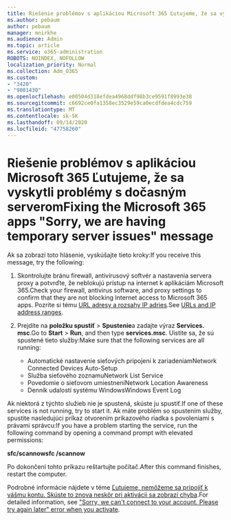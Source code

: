 ```yaml
---
title: Riešenie problémov s aplikáciou Microsoft 365 Ľutujeme, že sa vyskytuje hlásenie s dočasným serverom
ms.author: pebaum
author: pebaum
manager: mnirkhe
ms.audience: Admin
ms.topic: article
ms.service: o365-administration
ROBOTS: NOINDEX, NOFOLLOW
localization_priority: Normal
ms.collection: Adm_O365
ms.custom:
- "3420"
- "9001430"
ms.openlocfilehash: e00504d318efdea4968ddf98b3ce9591f8993e38
ms.sourcegitcommit: c6692ce0fa1358ec3529e59ca0ecdfdea4cdc759
ms.translationtype: MT
ms.contentlocale: sk-SK
ms.lasthandoff: 09/14/2020
ms.locfileid: "47758260"
---
```

# <a name="fixing-the-microsoft-365-apps-sorry-we-are-having-temporary-server-issues-message"></a><span data-ttu-id="2c746-102">Riešenie problémov s aplikáciou Microsoft 365 Ľutujeme, že sa vyskytli problémy s dočasným serverom</span><span class="sxs-lookup"><span data-stu-id="2c746-102">Fixing the Microsoft 365 apps "Sorry, we are having temporary server issues" message</span></span>

<span data-ttu-id="2c746-103">Ak sa zobrazí toto hlásenie, vyskúšajte tieto kroky:</span><span class="sxs-lookup"><span data-stu-id="2c746-103">If you receive this message, try the following:</span></span>

1. <span data-ttu-id="2c746-104">Skontrolujte bránu firewall, antivírusový softvér a nastavenia servera proxy a potvrďte, že neblokujú prístup na internet k aplikáciám Microsoft 365.</span><span class="sxs-lookup"><span data-stu-id="2c746-104">Check your firewall, antivirus software, and proxy settings to confirm that they are not blocking Internet access to Microsoft 365 apps.</span></span> <span data-ttu-id="2c746-105">Pozrite si tému [URL adresy a rozsahy IP adries](https://docs.microsoft.com/office365/enterprise/urls-and-ip-address-ranges).</span><span class="sxs-lookup"><span data-stu-id="2c746-105">See [URLs and IP address ranges](https://docs.microsoft.com/office365/enterprise/urls-and-ip-address-ranges).</span></span>

2. <span data-ttu-id="2c746-106">Prejdite na **položku spustiť**  >  **Spustenie**a zadajte výraz **Services. msc**.</span><span class="sxs-lookup"><span data-stu-id="2c746-106">Go to **Start** > **Run**, and then type **services.msc**.</span></span> <span data-ttu-id="2c746-107">Uistite sa, že sú spustené tieto služby:</span><span class="sxs-lookup"><span data-stu-id="2c746-107">Make sure that the following services are all running:</span></span>
    - <span data-ttu-id="2c746-108">Automatické nastavenie sieťových pripojení k zariadeniam</span><span class="sxs-lookup"><span data-stu-id="2c746-108">Network Connected Devices Auto-Setup</span></span>
    - <span data-ttu-id="2c746-109">Služba sieťového zoznamu</span><span class="sxs-lookup"><span data-stu-id="2c746-109">Network List Service</span></span>
    - <span data-ttu-id="2c746-110">Povedomie o sieťovom umiestnení</span><span class="sxs-lookup"><span data-stu-id="2c746-110">Network Location Awareness</span></span>
    - <span data-ttu-id="2c746-111">Denník udalostí systému Windows</span><span class="sxs-lookup"><span data-stu-id="2c746-111">Windows Event Log</span></span>

<span data-ttu-id="2c746-112">Ak niektorá z týchto služieb nie je spustená, skúste ju spustiť.</span><span class="sxs-lookup"><span data-stu-id="2c746-112">If one of these services is not running, try to start it.</span></span> <span data-ttu-id="2c746-113">Ak máte problém so spustením služby, spustite nasledujúci príkaz otvorením príkazového riadka s povoleniami s právami správcu:</span><span class="sxs-lookup"><span data-stu-id="2c746-113">If you have a problem starting the service, run the following command by opening a command prompt with elevated permissions:</span></span>

<span data-ttu-id="2c746-114">**sfc/scannow**</span><span class="sxs-lookup"><span data-stu-id="2c746-114">**sfc /scannow**</span></span>

<span data-ttu-id="2c746-115">Po dokončení tohto príkazu reštartujte počítač.</span><span class="sxs-lookup"><span data-stu-id="2c746-115">After this command finishes, restart the computer.</span></span>

<span data-ttu-id="2c746-116">Podrobné informácie nájdete v téme [Ľutujeme, nemôžeme sa pripojiť k vášmu kontu. Skúste to znova neskôr pri aktivácii sa zobrazí chyba](https://docs.microsoft.com/office/troubleshoot/activation-installation/issue-when-activate-office-from-office-365).</span><span class="sxs-lookup"><span data-stu-id="2c746-116">For detailed information, see ["Sorry, we can't connect to your account. Please try again later" error when you activate](https://docs.microsoft.com/office/troubleshoot/activation-installation/issue-when-activate-office-from-office-365).</span></span>